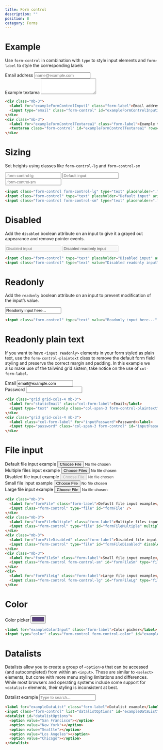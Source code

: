 ```yaml
---
title: Form control
description: ""
position: 8
category: Forms
---
```


# Example

Use `form-control` in combination with `type` to style input elements and `form-label` to style the corresponding labels

<div class="bd-example">
  <div class="mb-3">
    <label for="exampleFormControlInput1" class="form-label">Email address</label>
    <input type="email" class="form-control" id="exampleFormControlInput1" placeholder="name@example.com">
  </div>
  <div class="mb-3">
    <label for="exampleFormControlTextarea1" class="form-label">Example textarea</label>
    <textarea class="form-control" id="exampleFormControlTextarea1" rows="3"></textarea>
  </div>
</div>

```html
<div class="mb-3">
  <label for="exampleFormControlInput1" class="form-label">Email address</label>
  <input type="email" class="form-control" id="exampleFormControlInput1" placeholder="name@example.com" />
</div>
<div class="mb-3">
  <label for="exampleFormControlTextarea1" class="form-label">Example textarea</label>
  <textarea class="form-control" id="exampleFormControlTextarea1" rows="3"></textarea>
</div>
```

# Sizing

Set heights using classes like `form-control-lg` and `form-control-sm`

<div class="space-y-2 bd-example">
  <input class="form-control form-control-lg" type="text" placeholder=".form-control-lg"
    aria-label=".form-control-lg example">
  <input class="form-control" type="text" placeholder="Default input" aria-label="default input example">
  <input class="form-control form-control-sm" type="text" placeholder=".form-control-sm"
    aria-label=".form-control-sm example">
</div>

```html
<input class="form-control form-control-lg" type="text" placeholder=".form-control-lg" aria-label=".form-control-lg example" />
<input class="form-control" type="text" placeholder="Default input" aria-label="default input example" />
<input class="form-control form-control-sm" type="text" placeholder=".form-control-sm" aria-label=".form-control-sm example" />
```

# Disabled

Add the `disabled` boolean attribute on an input to give it a grayed out appearance and remove pointer events.

<div class="space-y-2 bd-example">
  <input class="form-control" type="text" placeholder="Disabled input" aria-label="Disabled input example" disabled>
  <input class="form-control" type="text" value="Disabled readonly input" aria-label="Disabled input example" disabled
    readonly>
</div>

```html
<input class="form-control" type="text" placeholder="Disabled input" aria-label="Disabled input example" disabled />
<input class="form-control" type="text" value="Disabled readonly input" aria-label="Disabled input example" disabled readonly />
```

# Readonly

Add the `readonly` boolean attribute on an input to prevent modification of the input’s value.

<div class="bd-example">
  <input class="form-control" type="text" value="Readonly input here..." aria-label="readonly input example" readonly>
</div>

```html
<input class="form-control" type="text" value="Readonly input here..." aria-label="readonly input example" readonly />
```

# Readonly plain text

If you want to have `<input readonly>` elements in your form styled as plain text, use the `form-control-plaintext` class to remove the default form field styling and preserve the correct margin and padding. In this example we also make use of the tailwind grid sistem, take notice on the use of `col-form-label`.

<div class="bd-example">
  <div class="grid grid-cols-4 mb-3">
    <label for="staticEmail" class="col-form-label">Email</label>
    <input type="text" readonly class="col-span-3 form-control-plaintext" id="staticEmail" value="email@example.com">
  </div>
  <div class="grid grid-cols-4 mb-3">
    <label class="col-form-label" for="inputPassword">Password</label>
    <input type="password" class="col-span-3 form-control" id="inputPassword">
  </div>
</div>

```html
<div class="grid grid-cols-4 mb-3">
  <label for="staticEmail" class="col-form-label">Email</label>
  <input type="text" readonly class="col-span-3 form-control-plaintext" id="staticEmail" value="email@example.com">
</div>
<div class="grid grid-cols-4 mb-3">
  <label class="col-form-label" for="inputPassword">Password</label>
  <input type="password" class="col-span-3 form-control" id="inputPassword">
</div>
```

# File input

<div class="bd-example">
  <div class="mb-3">
    <label for="formFile" class="form-label">Default file input example</label>
    <input class="form-control" type="file" id="formFile">
  </div>
  <div class="mb-3">
    <label for="formFileMultiple" class="form-label">Multiple files input example</label>
    <input class="form-control" type="file" id="formFileMultiple" multiple>
  </div>
  <div class="mb-3">
    <label for="formFileDisabled" class="form-label">Disabled file input example</label>
    <input class="form-control" type="file" id="formFileDisabled" disabled>
  </div>
  <div class="mb-3">
    <label for="formFileSm" class="form-label">Small file input example</label>
    <input class="form-control form-control-sm" id="formFileSm" type="file">
  </div>
  <div>
    <label for="formFileLg" class="form-label">Large file input example</label>
    <input class="form-control form-control-lg" id="formFileLg" type="file">
  </div>
</div>

```html
<div class="mb-3">
  <label for="formFile" class="form-label">Default file input example</label>
  <input class="form-control" type="file" id="formFile" />
</div>
<div class="mb-3">
  <label for="formFileMultiple" class="form-label">Multiple files input example</label>
  <input class="form-control" type="file" id="formFileMultiple" multiple />
</div>
<div class="mb-3">
  <label for="formFileDisabled" class="form-label">Disabled file input example</label>
  <input class="form-control" type="file" id="formFileDisabled" disabled />
</div>
<div class="mb-3">
  <label for="formFileSm" class="form-label">Small file input example</label>
  <input class="form-control form-control-sm" id="formFileSm" type="file" />
</div>
<div>
  <label for="formFileLg" class="form-label">Large file input example</label>
  <input class="form-control form-control-lg" id="formFileLg" type="file" />
</div>
```

# Color

<div class="bd-example">
  <label for="exampleColorInput" class="form-label">Color picker</label>
  <input type="color" class="form-control form-control-color" id="exampleColorInput" value="#563d7c"
    title="Choose your color">
</div>

```html
<label for="exampleColorInput" class="form-label">Color picker</label>
<input type="color" class="form-control form-control-color" id="exampleColorInput" value="#563d7c" title="Choose your color" />
```

# Datalists

Datalists allow you to create a group of `<option>`s that can be accessed (and autocompleted) from within an `<input>`. These are similar to `<select>` elements, but come with more menu styling limitations and differences. While most browsers and operating systems include some support for `<datalist>` elements, their styling is inconsistent at best.

<div class="bd-example">
  <label for="exampleDataList" class="form-label">Datalist example</label>
  <input class="form-control" list="datalistOptions" id="exampleDataList" placeholder="Type to search...">
  <datalist id="datalistOptions">
    <option value="San Francisco">
    <option value="New York">
    <option value="Seattle">
    <option value="Los Angeles">
    <option value="Chicago">
  </datalist>
</div>

```html
<label for="exampleDataList" class="form-label">Datalist example</label>
<input class="form-control" list="datalistOptions" id="exampleDataList" placeholder="Type to search..." />
<datalist id="datalistOptions">
  <option value="San Francisco"></option>
  <option value="New York"></option>
  <option value="Seattle"></option>
  <option value="Los Angeles"></option>
  <option value="Chicago"></option>
</datalist>
```
